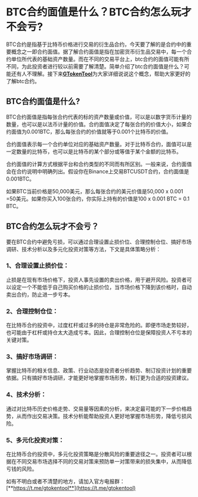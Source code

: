 # BTC合约面值是什么？BTC合约怎么玩才不会亏?

BTC合约是指基于比特币价格进行交易的衍生品合约，今天要了解的是合约中的重要概念之一即合约面值。据了解合约面值是指在加密货币衍生品交易中，每一个合约单位所代表的基础资产数量。而在不同的交易平台上，btc合约的面值可能有所不同，为此投资者进行较以前需要了解清楚。简单介绍了btc合约面值是什么？可能还有人不理解。接下来[**GTokenTool**](https://www.gtokentool.com)为大家详细说说这个概念，帮助大家更好的了解btc合约。

## BTC合约面值是什么?

BTC合约面值是指每张合约代表的标的资产数量或价值，可以是以数字货币计量的数量，也可以是以法币计量的价值。合约面值决定了每张合约的价值大小，如果合约面值为0.001BTC，那么每张合约的价值就等于0.001个比特币的价值。

合约面值表示每一个合约单位对应的基础资产数量。对于比特币合约，面值可以是一定数量的比特币，也可以是比特币的某个部分或等值于某个金额的比特币。

合约面值的计算方式根据平台和合约类型的不同而有所区别。一般来说，合约面值会在合约说明中明确列出。假设你在Binance上交易BTCUSDT合约，合约面值是0.001BTC。

如果BTC当前价格是50,000美元，那么每张合约的美元价值是50,000 x 0.001 =50美元。如果你买入100张合约，你实际上持有的价值是100 x 0.001 BTC = 0.1 BTC。

## BTC合约怎么玩才不会亏？

要在BTC合约中避免亏损，可以通过合理设置止损价位、合理控制仓位、搞好市场调研、技术分析以及多元化投资对策等方法，下文是具体策略分析：

### 1、合理设置止损价位：

止损是在现有市场价格下，投资人事先设置的卖出价格，用于避开风险。投资者可以设定一个不能低于自己购买价格的止损价位，当市场价格下降到该价格时，自动卖出合约，防止进一步亏本。

### 2、合理控制仓位：

在比特币合约投资中，过度杠杆或过多的持仓是非常危险的。即便市场走势较好，也可能由于杠杆或持仓太大造成亏本。因此，合理控制仓位是保障投资人不亏本的关键对策。

### 3、搞好市场调研：

掌握比特币的相关信息、政策、行业动态是投资者分析趋势、制订投资计划的重要依据。只有搞好市场调研，才能更好地掌握市场形势，制订更为合适的投资建议。

### 4、技术分析：

通过对比特币历史价格走势、交易量等因素的分析，来决定最可能的下一步价格趋势，从而作出交易决策。技术分析能帮助投资人更好地掌握市场形势，降低亏损风险。

### 5、多元化投资对策：

在比特币合约投资中，多元化投资策略是分散风险的重要途径之一。投资者可以根据在不同交易市场选择不同的交易对策来预防单一对策带来的损失集中，从而降低亏钱的风险。

如有不明白或者不清楚的地方，请加入官方电报群：[**https://t.me/gtokentool**](https://t.me/gtokentool)
